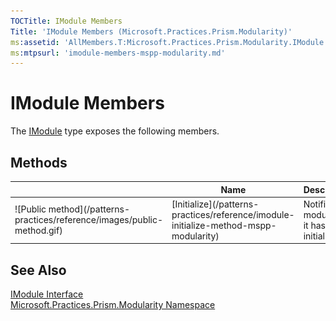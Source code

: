 ```yaml
---
TOCTitle: IModule Members
Title: 'IModule Members (Microsoft.Practices.Prism.Modularity)'
ms:assetid: 'AllMembers.T:Microsoft.Practices.Prism.Modularity.IModule'
ms:mtpsurl: 'imodule-members-mspp-modularity.md'
---
```



# IModule Members

The [IModule](/patterns-practices/reference/imodule-interface-mspp-modularity) type exposes the following members.

## Methods


<table>

<thead>
<tr class="header">
<th> </th>
<th>Name</th>
<th>Description</th>
</tr>
</thead>
<tbody>
<tr class="odd">
<td>![Public method](/patterns-practices/reference/images/public-method.gif)</td>
<td>[Initialize](/patterns-practices/reference/imodule-initialize-method-mspp-modularity)</td>
<td><div class="summary">
Notifies the module that it has be initialized.
</div></td>
</tr>
</tbody>
</table>

## See Also

[IModule Interface](/patterns-practices/reference/imodule-interface-mspp-modularity)  
[Microsoft.Practices.Prism.Modularity Namespace](/patterns-practices/reference/mspp-modularity-namespace)  
